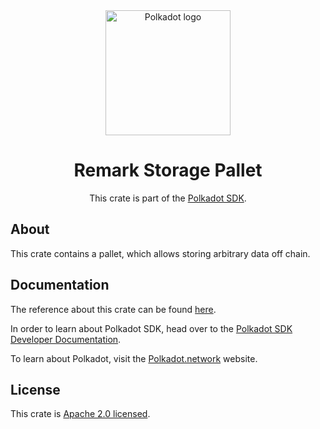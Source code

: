 <div align="center">

<img src="https://raw.githubusercontent.com/paritytech/polkadot-sdk/rzadp/readmes/docs/images/Polkadot_Logo_Horizontal_Pink_BlackOnWhite.png" alt="Polkadot logo" width="200">

# Remark Storage Pallet

This crate is part of the [Polkadot SDK](https://github.com/paritytech/polkadot-sdk/).

</div>

## About

This crate contains a pallet, which allows storing arbitrary data off chain.

## Documentation

The reference about this crate can be found [here](https://paritytech.github.io/polkadot-sdk/master/pallet_remark).

In order to learn about Polkadot SDK, head over to the [Polkadot SDK Developer Documentation](https://paritytech.github.io/polkadot-sdk/master/polkadot_sdk_docs/index.html).

To learn about Polkadot, visit the [Polkadot.network](https://polkadot.network/) website.

## License

This crate is [Apache 2.0 licensed](https://spdx.org/licenses/Apache-2.0.html).
